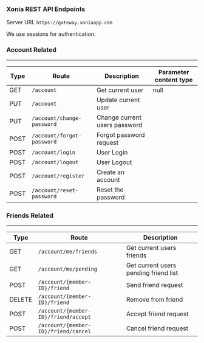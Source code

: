 ### Xonia REST API Endpoints
Server URL `https://gateway.xoniaapp.com`

We use sessions for authentication.

### Account Related

---

| Type | Route                        |    Description                                    |Parameter content type|
| ---- | ---------------------------- |-------------------------------------------------- |-----------------|
| GET  | `/account`                   |  Get current user                                 | null |
| PUT  | `/account`                   |  Update current user                              |  |
| PUT  | `/account/change-password`   |  Change current users password                    |  |
| POST | `/account/forgot-password`   |  Forgot password request                          |  |
| POST | `/account/login`             |  User Login                                       |  |
| POST | `/account/logout`            |  User Logout                                      |  |
| POST | `/account/register`          |  Create an account                                |  |
| POST | `/account/reset-password`    |  Reset the password                               |  |

### Friends Related

---

| Type   | Route                                   |    Description                                    |
| -------| ----------------------------------------|-------------------------------------------------- |
| GET    | `/account/me/friends`                   |  Get current users friends                        |
| GET    | `/account/me/pending`                   |  Get current users pending friend list            |
| POST   | `/account/{member-ID}/friend`           |  Send friend request                              |
| DELETE | `/account/{member-ID}/friend`           |  Remove from friend                               |
| POST   | `/account/{member-ID}/friend/accept`    |  Accept friend request                            |
| POST   | `/account/{member-ID}/friend/cancel`    |  Cancel friend request                            |
